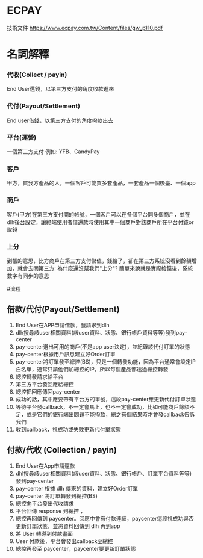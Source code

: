 # ECPAY

技術文件 https://www.ecpay.com.tw/Content/files/gw_p110.pdf


# 名詞解釋
### 代收(Collect / payin)
End User還錢，以第三方支付的角度收款進來
### 代付(Payout/Settlement)
End user借錢，以第三方支付的角度撥款出去
### 平台(運營)
一個第三方支付
例如: YFB、CandyPay
### 客戶
甲方，買我方產品的人，一個客戶可能買多套產品，一套產品一個後臺、一個app
### 商戶
客戶(甲方)在第三方支付開的帳號，一個客戶可以在多個平台開多個商戶，並在dlh後台設定，讓終端使用者借還款時使用其中一個商戶對該商戶所在平台付錢or取錢
### 上分
到帳的意思，比方商戶在第三方支付儲值，錢給了，卻在第三方系統沒看到餘額增加，就會去問第三方: 為什麼還沒幫我們"上分"?
簡單來說就是實際給錢後，系統數字有同步的意思




#流程
## 借款/代付(Payout/Settlement)
1. End User在APP申請借款，發請求到dlh
2. dlh搜尋該user相關資料(該user資料、狀態、銀行帳戶資料等等)發到pay-center
3. pay-center選出可用的商戶(不是app user決定)，並紀錄該代付訂單的狀態
4. pay-center根據用戶訊息建立好Order訂單
5. pay-center將訂單發至總控(BS)，只是一個轉發功能，因為平台通常會設定IP白名單，通常只請他們加總控的IP，所以每個產品都透過總控轉發
6. 總控轉發請求給平台
7. 第三方平台發回應給總控
8. 總控把回應傳回pay-center
9. 成功的話，其中應要帶有平台方的單號，這段pay-center應更新代付訂單狀態
10. 等待平台發callback，不一定會馬上，也不一定會成功，比如可能商戶餘額不足，或是它們的銀行端出問題不能撥款，總之有個結果時才會發callback告訴我們
11. 收到callback，視成功或失敗更新代付單狀態



## 付款/代收 (Collection / payin)
1. End User在App申請還款
2. dhl搜尋該user相關資料(該user資料、狀態、銀行帳戶、訂單平台資料等等)發到pay-center
3. pay-center 根據 dlh 傳來的資料，建立好Order訂單
4. pay-center 將訂單轉發到總控(BS)
5. 總控向平台發出代收請求
6. 平台回傳 response 到總控 ，
7. 總控再回傳到 paycenter。回應中會有付款連結，paycenter這段視成功與否更新訂單狀態，並將資料回傳到 dlh 再到app
8. 將 User 轉導到付款畫面
9. User 付款後，平台會發出callback至總控
10. 總控再發至 paycenter，paycenter要更新訂單狀態


































































